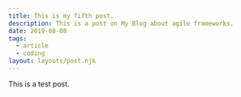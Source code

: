 ```yaml
---
title: This is my fifth post.
description: This is a post on My Blog about agile frameworks.
date: 2019-08-08
tags:
  - article
  - coding
layout: layouts/post.njk
---
```


This is a test post.